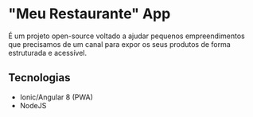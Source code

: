 # "Meu Restaurante" App

É um projeto open-source voltado a ajudar pequenos empreendimentos que precisamos de 
um canal para expor os seus produtos de forma estruturada e acessível.

## Tecnologias

* Ionic/Angular 8 (PWA)
* NodeJS
